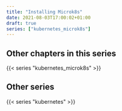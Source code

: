 ```yaml
---
title: "Installing Microk8s"
date: 2021-08-03T17:00:02+01:00
draft: true
series: ["kubernetes_microk8s"]
---
```


## Other chapters in this series

{{< series "kubernetes_microk8s" >}}

## Other series

{{< series "kubernetes" >}}
